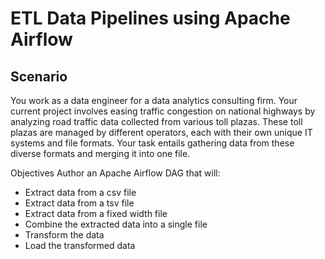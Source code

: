 # ETL Data Pipelines using Apache Airflow
## Scenario
You work as a data engineer for a data analytics consulting firm. Your current project involves easing traffic congestion on national highways by analyzing road traffic data collected from various toll plazas. These toll plazas are managed by different operators, each with their own unique IT systems and file formats. Your task entails gathering data from these diverse formats and merging it into one file.

Objectives
Author an Apache Airflow DAG that will:
- Extract data from a csv file
- Extract data from a tsv file
- Extract data from a fixed width file
- Combine the extracted data into a single file
- Transform the data
- Load the transformed data 
